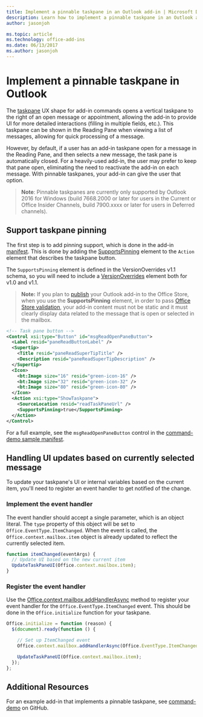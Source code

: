 ```yaml
---
title: Implement a pinnable taskpane in an Outlook add-in | Microsoft Docs
description: Learn how to implement a pinnable taskpane in an Outlook add-in.
author: jasonjoh

ms.topic: article
ms.technology: office-add-ins
ms.date: 06/13/2017
ms.author: jasonjoh
---
```


# Implement a pinnable taskpane in Outlook

The [taskpane](add-in-commands-for-outlook.md#launching-a-task-pane) UX shape for add-in commands opens a vertical taskpane to the right of an open message or appointment, allowing the add-in to provide UI for more detailed interactions (filling in multiple fields, etc.). This taskpane can be shown in the Reading Pane when viewing a list of messages, allowing for quick processing of a message.

However, by default, if a user has an add-in taskpane open for a message in the Reading Pane, and then selects a new message, the task pane is automatically closed. For a heavily-used add-in, the user may prefer to keep that pane open, eliminating the need to reactivate the add-in on each message. With pinnable taskpanes, your add-in can give the user that option.

> **Note**: Pinnable taskpanes are currently only supported by Outlook 2016 for Windows (build 7668.2000 or later for users in the Current or Office Insider Channels, build 7900.xxxx or later for users in Deferred channels).

## Support taskpane pinning

The first step is to add pinning support, which is done in the add-in [manifest](manifests.md). This is done by adding the [SupportsPinning](https://dev.office.com/reference/add-ins/manifest/action?product=outlook&version=v1.5#supportspinning) element to the `Action` element that describes the taskpane button.

The `SupportsPinning` element is defined in the VersionOverrides v1.1 schema, so you will need to include a [VersionOverrides](https://dev.office.com/reference/add-ins/manifest/versionoverrides?product=outlook&version=v1.5) element both for v1.0 and v1.1.

> **Note:** If you plan to [publish](https://dev.office.com/docs/add-ins/publish/publish?product=outlook) your Outlook add-in to the Office Store, when you use the **SupportsPinning** element, in order to pass [Office Store validation](https://msdn.microsoft.com/en-us/library/jj220035.aspx), your add-in content must not be static and it must clearly display data related to the message that is open or selected in the mailbox.

```xml
<!-- Task pane button -->
<Control xsi:type="Button" id="msgReadOpenPaneButton">
  <Label resid="paneReadButtonLabel" />
  <Supertip>
    <Title resid="paneReadSuperTipTitle" />
    <Description resid="paneReadSuperTipDescription" />
  </Supertip>
  <Icon>
    <bt:Image size="16" resid="green-icon-16" />
    <bt:Image size="32" resid="green-icon-32" />
    <bt:Image size="80" resid="green-icon-80" />
  </Icon>
  <Action xsi:type="ShowTaskpane">
    <SourceLocation resid="readTaskPaneUrl" />
    <SupportsPinning>true</SupportsPinning>
  </Action>
</Control>
```

For a full example, see the `msgReadOpenPaneButton` control in the [command-demo sample manifest](https://github.com/OfficeDev/outlook-add-in-command-demo/blob/master/command-demo-manifest.xml).

## Handling UI updates based on currently selected message

To update your taskpane's UI or internal variables based on the current item, you'll need to register an event handler to get notified of the change.

### Implement the event handler

The event handler should accept a single parameter, which is an object literal. The `type` property of this object will be set to `Office.EventType.ItemChanged`. When the event is called, the `Office.context.mailbox.item` object is already updated to reflect the currently selected item.

```js
function itemChanged(eventArgs) {
  // Update UI based on the new current item
  UpdateTaskPaneUI(Office.context.mailbox.item);
}
```

### Register the event handler

Use the [Office.context.mailbox.addHandlerAsync](https://dev.office.com/reference/add-ins/outlook/1.5/Office.context.mailbox?product=outlook&version=v1.5) method to register your event handler for the `Office.EventType.ItemChanged` event. This should be done in the `Office.initialize` function for your taskpane.

```js
Office.initialize = function (reason) {
  $(document).ready(function () {

    // Set up ItemChanged event
    Office.context.mailbox.addHandlerAsync(Office.EventType.ItemChanged, itemChanged);

    UpdateTaskPaneUI(Office.context.mailbox.item);
  });
};
```

## Additional Resources

For an example add-in that implements a pinnable taskpane, see [command-demo](https://github.com/OfficeDev/outlook-add-in-command-demo) on GitHub.